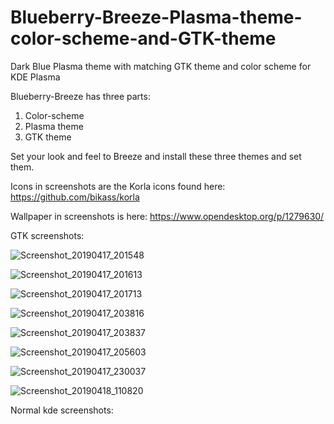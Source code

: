# Blueberry-Breeze-Plasma-theme-color-scheme-and-GTK-theme
Dark Blue Plasma theme with matching GTK theme and color scheme for KDE Plasma

Blueberry-Breeze has three parts:
1. Color-scheme
2. Plasma theme
3. GTK theme


Set your look and feel to Breeze and install these three themes and set them.

Icons in screenshots are the Korla icons found here:
https://github.com/bikass/korla

Wallpaper in screenshots is here:
https://www.opendesktop.org/p/1279630/



GTK screenshots:

![Screenshot_20190417_201548](https://user-images.githubusercontent.com/41884680/56376860-a15e9b80-61ce-11e9-8fd3-234eebead979.png)

![Screenshot_20190417_201613](https://user-images.githubusercontent.com/41884680/56376861-a1f73200-61ce-11e9-86d3-0179965ed715.png)

![Screenshot_20190417_201713](https://user-images.githubusercontent.com/41884680/56376862-a1f73200-61ce-11e9-9eb4-b94929f68cc8.png)

![Screenshot_20190417_203816](https://user-images.githubusercontent.com/41884680/56376863-a1f73200-61ce-11e9-9442-ffdc89cb9168.png)

![Screenshot_20190417_203837](https://user-images.githubusercontent.com/41884680/56376864-a1f73200-61ce-11e9-8bc3-70d185980d2b.png)

![Screenshot_20190417_205603](https://user-images.githubusercontent.com/41884680/56376865-a1f73200-61ce-11e9-99a3-9ae4ec8aad77.png)

![Screenshot_20190417_230037](https://user-images.githubusercontent.com/41884680/56376866-a1f73200-61ce-11e9-8790-557fe82e10e1.png)

![Screenshot_20190418_110820](https://user-images.githubusercontent.com/41884680/56376867-a1f73200-61ce-11e9-9c9a-3f35fc6fa288.png)

Normal kde screenshots:

